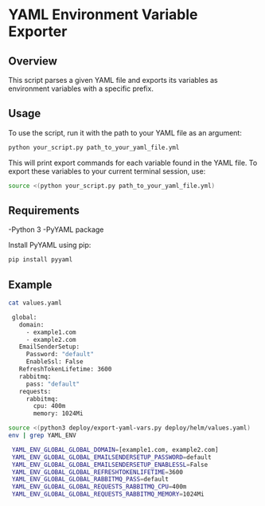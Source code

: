 # YAML Environment Variable Exporter

## Overview
This script parses a given YAML file and exports its variables as environment variables with a specific prefix.

## Usage
To use the script, run it with the path to your YAML file as an argument:

```bash
python your_script.py path_to_your_yaml_file.yml
```

This will print export commands for each variable found in the YAML file. To export these variables to your current terminal session, use:

```bash
source <(python your_script.py path_to_your_yaml_file.yml)
```

## Requirements
-Python 3
-PyYAML package

Install PyYAML using pip:
```bash
pip install pyyaml
```

## Example

```bash
cat values.yaml

 global:
   domain:
     - example1.com
     - example2.com
   EmailSenderSetup:
     Password: "default"
     EnableSsl: False
   RefreshTokenLifetime: 3600
   rabbitmq:
     pass: "default"
   requests:
     rabbitmq:
       cpu: 400m
       memory: 1024Mi
```

```bash
source <(python3 deploy/export-yaml-vars.py deploy/helm/values.yaml)
env | grep YAML_ENV

 YAML_ENV_GLOBAL_GLOBAL_DOMAIN=[example1.com, example2.com]
 YAML_ENV_GLOBAL_GLOBAL_EMAILSENDERSETUP_PASSWORD=default
 YAML_ENV_GLOBAL_GLOBAL_EMAILSENDERSETUP_ENABLESSL=False
 YAML_ENV_GLOBAL_GLOBAL_REFRESHTOKENLIFETIME=3600
 YAML_ENV_GLOBAL_GLOBAL_RABBITMQ_PASS=default
 YAML_ENV_GLOBAL_GLOBAL_REQUESTS_RABBITMQ_CPU=400m
 YAML_ENV_GLOBAL_GLOBAL_REQUESTS_RABBITMQ_MEMORY=1024Mi
```
